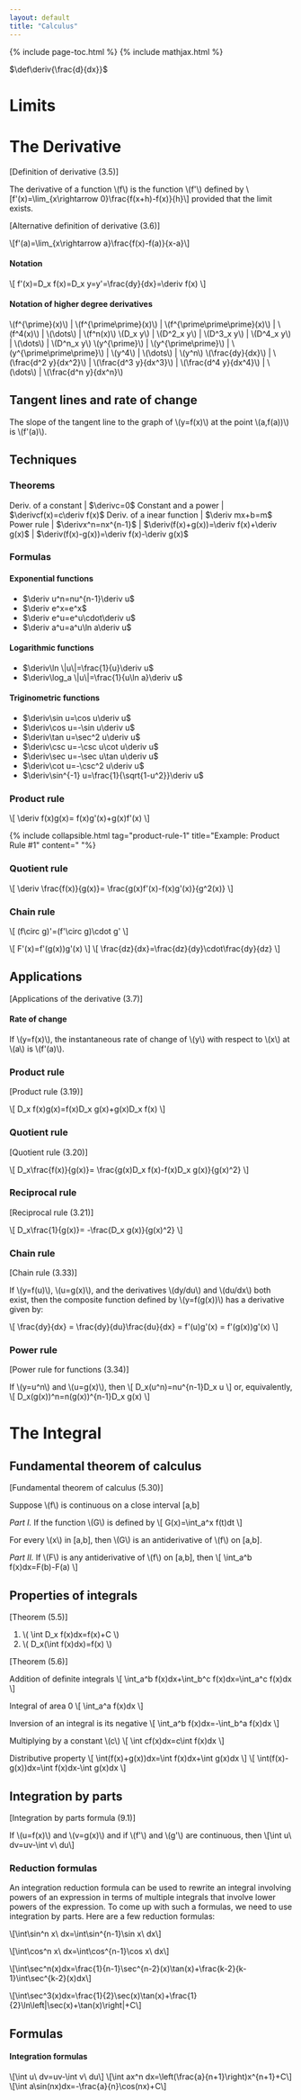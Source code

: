 ```yaml
---
layout: default
title: "Calculus"
---
```


{% include page-toc.html %}
{% include mathjax.html %}

$\def\deriv{\frac{d}{dx}}$

# Limits

# The Derivative

[Definition of derivative (3.5)]

The derivative of a function \\(f\\) is the function \\(f'\\) defined by
\\[f'(x)=\lim_{x\rightarrow 0}\frac{f(x+h)-f(x)}{h}\\]
provided that the limit exists.

[Alternative definition of derivative (3.6)]

\\[f'(a)=\lim_{x\rightarrow a}\frac{f(x)-f(a)}{x-a}\\]

#### Notation

\\[
f'(x)=D_x f(x)=D_x y=y'=\frac{dy}{dx}=\deriv f(x)
\\]

#### Notation of higher degree derivatives

\\(f^{\prime}(x)\\) | \\(f^{\prime\prime}(x)\\) | \\(f^{\prime\prime\prime}(x)\\) | \\(f^4(x)\\)             | \\(\dots\\) | \\(f^n(x)\\)
\\(D_x y\\)         | \\(D^2_x y\\)             | \\(D^3_x y\\)                   | \\(D^4_x y\\)            | \\(\dots\\) | \\(D^n_x y\\)
\\(y^{\prime}\\)    | \\(y^{\prime\prime}\\)    | \\(y^{\prime\prime\prime}\\)    | \\(y^4\\)                | \\(\dots\\) | \\(y^n\\)
\\(\frac{dy}{dx}\\) | \\(\frac{d^2 y}{dx^2}\\)  | \\(\frac{d^3 y}{dx^3}\\)        | \\(\frac{d^4 y}{dx^4}\\) | \\(\dots\\) | \\(\frac{d^n y}{dx^n}\\)

## Tangent lines and rate of change

The slope of the tangent line to the graph of \\(y=f(x)\\) at
the point \\(a,f(a))\\) is \\(f'(a)\\).

## Techniques

### Theorems

Deriv. of a constant | $\derivc=0$
Constant and a power | $\derivcf(x)=c\deriv f(x)$
Deriv. of a inear function      | $\deriv mx+b=m$
Power rule           | $\derivx^n=nx^{n-1}$
                     | $\deriv(f(x)+g(x))=\deriv f(x)+\deriv g(x)$
                     | $\deriv(f(x)-g(x))=\deriv f(x)-\deriv g(x)$

### Formulas

#### Exponential functions

- $\deriv u^n=nu^{n-1}\deriv u$
- $\deriv e^x=e^x$
- $\deriv e^u=e^u\cdot\deriv u$
- $\deriv a^u=a^u\ln a\deriv u$

#### Logarithmic functions

- $\deriv\ln \|u\|=\frac{1}{u}\deriv u$
- $\deriv\log_a \|u\|=\frac{1}{u\ln a}\deriv u$

#### Triginometric functions

- $\deriv\sin u=\cos u\deriv u$
- $\deriv\cos u=-\sin u\deriv u$
- $\deriv\tan u=\sec^2 u\deriv u$
- $\deriv\csc u=-\csc u\cot u\deriv u$
- $\deriv\sec u=-\sec u\tan u\deriv u$
- $\deriv\cot u=-\csc^2 u\deriv u$
- $\deriv\sin^{-1} u=\frac{1}{\sqrt{1-u^2}}\deriv u$

### Product rule

\\[
\deriv f(x)g(x)=
f(x)g'(x)+g(x)f'(x)
\\]

{% include collapsible.html
tag="product-rule-1"
title="Example: Product Rule #1"
content="
"%}

### Quotient rule

\\[
\deriv \frac{f(x)}{g(x)}=
\frac{g(x)f'(x)-f(x)g'(x)}{g^2(x)}
\\]

### Chain rule
\\[
(f\circ g)'=(f'\circ g)\cdot g'
\\]

\\[
F'(x)=f'(g(x))g'(x)
\\]
\\[
\frac{dz}{dx}=\frac{dz}{dy}\cdot\frac{dy}{dz}
\\]

## Applications

[Applications of the derivative (3.7)]

#### Rate of change

If \\(y=f(x)\\), the instantaneous rate of change of \\(y\\)
with respect to \\(x\\) at \\(a\\) is \\(f'(a)\\).

### Product rule

[Product rule (3.19)]

\\[
D_x f(x)g(x)=f(x)D_x g(x)+g(x)D_x f(x)
\\]

### Quotient rule

[Quotient rule (3.20)]

\\[
D_x\frac{f(x)}{g(x)}=
\frac{g(x)D_x f(x)-f(x)D_x g(x)}{g(x)^2}
\\]

### Reciprocal rule

[Reciprocal rule (3.21)]

\\[
D_x\frac{1}{g(x)}=
-\frac{D_x g(x)}{g(x)^2}
\\]

### Chain rule

[Chain rule (3.33)]

If \\(y=f(u)\\), \\(u=g(x)\\), and the derivatives \\(dy/du\\) and \\(du/dx\\)
both exist, then the composite function defined by \\(y=f(g(x))\\) has a
derivative given by:

\\[
\frac{dy}{dx} =
\frac{dy}{du}\frac{du}{dx} =
f'(u)g'(x) =
f'(g(x))g'(x)
\\]

### Power rule

[Power rule for functions (3.34)]

If \\(y=u^n\\) and \\(u=g(x)\\), then
\\[ D_x(u^n)=nu^{n-1}D_x u \\]
or, equivalently,
\\[ D_x(g(x))^n=n(g(x))^{n-1}D_x g(x) \\]

# The Integral

## Fundamental theorem of calculus

[Fundamental theorem of calculus (5.30)]

Suppose \\(f\\) is continuous on a close interval [a,b]

*Part I.* If the function \\(G\\) is defined by
\\[
G(x)=\int_a^x f(t)dt
\\]

For every \\(x\\) in [a,b], then \\(G\\) is an antiderivative of \\(f\\) on
[a,b].

*Part II.* If \\(F\\) is any antiderivative of \\(f\\) on [a,b], then
\\[
\int_a^b f(x)dx=F(b)-F(a)
\\]

## Properties of integrals

[Theorem (5.5)]

1. \\( \int D_x f(x)dx=f(x)+C \\)
2. \\( D_x(\int f(x)dx)=f(x) \\)

[Theorem (5.6)]

Addition of definite integrals
\\[
\int_a^b f(x)dx+\int_b^c f(x)dx=\int_a^c f(x)dx
\\]

Integral of area 0
\\[
\int_a^a f(x)dx
\\]

Inversion of an integral is its negative
\\[
\int_a^b f(x)dx=-\int_b^a f(x)dx
\\]

Multiplying by a constant \\(c\\)
\\[
\int cf(x)dx=c\int f(x)dx
\\]

Distributive property
\\[
\int(f(x)+g(x))dx=\int f(x)dx+\int g(x)dx
\\]
\\[
\int(f(x)-g(x))dx=\int f(x)dx-\int g(x)dx
\\]

## Integration by parts

[Integration by parts formula (9.1)]

If \\(u=f(x)\\) and \\(v=g(x)\\) and if \\(f'\\) and \\(g'\\) are continuous,
then
\\[\int u\ dv=uv-\int v\ du\\]

### Reduction formulas

An integration reduction formula can be used to rewrite an integral involving
powers of an expression in terms of multiple integrals that involve lower powers
of the expression. To come up with such a formulas, we need to use integration
by parts. Here are a few reduction formulas:

\\[\int\sin^n x\ dx=\int\sin^{n-1}\sin x\ dx\\]

\\[\int\cos^n x\ dx=\int\cos^{n-1}\cos x\ dx\\]

\\[\int\sec^n(x)dx=\frac{1}{n-1}\sec^{n-2}(x)\tan(x)+\frac{k-2}{k-1}\int\sec^{k-2}(x)dx\\]

\\[\int\sec^3(x)dx=\frac{1}{2}\sec(x)\tan(x)+\frac{1}{2}\ln\left|\sec(x)+\tan(x)\right|+C\\]

## Formulas

#### Integration formulas

\\[\int u\ dv=uv-\int v\ du\\]
\\[\int ax^n dx=\left(\frac{a}{n+1}\right)x^{n+1}+C\\]
\\[\int a\sin(nx)dx=-\frac{a}{n}\cos(nx)+C\\]

